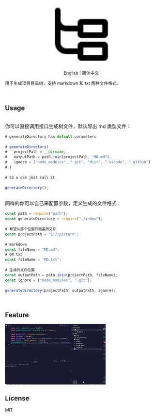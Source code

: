 <p align="center">
<img height="200" src="./assets/PajamasFileTree.svg" alt="Dir-Tree">
</p>
<p align="center"> <a href="./README.md">English</a> | 简体中文</p>

用于生成项目目录树，支持 markdown 和 txt 两种文件格式。

<br>

## Usage

<br>
<span style="font-size:16px;">你可以直接调用接口生成树文件，默认导出 md 类型文件：</span>

<br>

```js
# generateDirectory has default parameters

# generateDirectory(
#   projectPath = __dirname,
#   outputPath = path.join(projectPath, "MD.md"),
#   ignore = ["node_modules", ".git", "dist", ".vscode", ".github"]
# )

# So u can just call it

generateDirectory();

```

<br>
<span style="font-size:16px;">同样的你可以自己来配置参数，定义生成的文件格式：</span>

<br>

```js
const path = require("path");
const generateDirectory = require("./index");

# 希望从那个位置开始遍历文件
const projectPath = "E://picture";

# markdown
const fileName = "MD.md";
# OR txt
const fileName = "MD.txt";

# 生成的文件位置
const outputPath = path.join(projectPath, fileName);
const ignore = ["node_modules", ".git"];

generateDirectory(projectPath, outputPath, ignore);

```

<br>

## Feature

<img height="200" src="./assets/d1.gif" alt="Dir-Tree">

## License

[MIT](./license)
